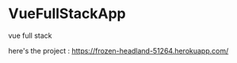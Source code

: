 # VueFullStackApp
vue full stack

here's the project : https://frozen-headland-51264.herokuapp.com/
